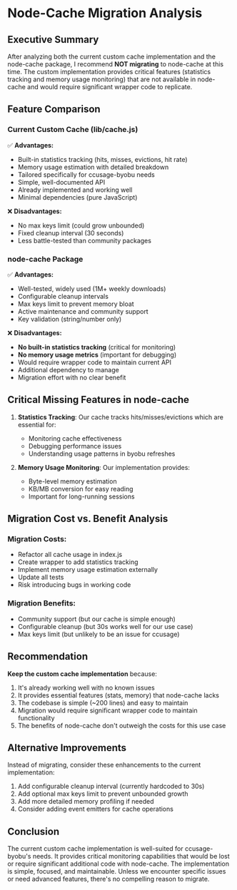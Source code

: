 # Node-Cache Migration Analysis

## Executive Summary

After analyzing both the current custom cache implementation and the node-cache package, I recommend **NOT migrating** to node-cache at this time. The custom implementation provides critical features (statistics tracking and memory usage monitoring) that are not available in node-cache and would require significant wrapper code to replicate.

## Feature Comparison

### Current Custom Cache (lib/cache.js)

✅ **Advantages:**

- Built-in statistics tracking (hits, misses, evictions, hit rate)
- Memory usage estimation with detailed breakdown
- Tailored specifically for ccusage-byobu needs
- Simple, well-documented API
- Already implemented and working well
- Minimal dependencies (pure JavaScript)

❌ **Disadvantages:**

- No max keys limit (could grow unbounded)
- Fixed cleanup interval (30 seconds)
- Less battle-tested than community packages

### node-cache Package

✅ **Advantages:**

- Well-tested, widely used (1M+ weekly downloads)
- Configurable cleanup intervals
- Max keys limit to prevent memory bloat
- Active maintenance and community support
- Key validation (string/number only)

❌ **Disadvantages:**

- **No built-in statistics tracking** (critical for monitoring)
- **No memory usage metrics** (important for debugging)
- Would require wrapper code to maintain current API
- Additional dependency to manage
- Migration effort with no clear benefit

## Critical Missing Features in node-cache

1. **Statistics Tracking**: Our cache tracks hits/misses/evictions which are essential for:
   - Monitoring cache effectiveness
   - Debugging performance issues
   - Understanding usage patterns in byobu refreshes

2. **Memory Usage Monitoring**: Our implementation provides:
   - Byte-level memory estimation
   - KB/MB conversion for easy reading
   - Important for long-running sessions

## Migration Cost vs. Benefit Analysis

### Migration Costs:

- Refactor all cache usage in index.js
- Create wrapper to add statistics tracking
- Implement memory usage estimation externally
- Update all tests
- Risk introducing bugs in working code

### Migration Benefits:

- Community support (but our cache is simple enough)
- Configurable cleanup (but 30s works well for our use case)
- Max keys limit (but unlikely to be an issue for ccusage)

## Recommendation

**Keep the custom cache implementation** because:

1. It's already working well with no known issues
2. It provides essential features (stats, memory) that node-cache lacks
3. The codebase is simple (~200 lines) and easy to maintain
4. Migration would require significant wrapper code to maintain functionality
5. The benefits of node-cache don't outweigh the costs for this use case

## Alternative Improvements

Instead of migrating, consider these enhancements to the current implementation:

1. Add configurable cleanup interval (currently hardcoded to 30s)
2. Add optional max keys limit to prevent unbounded growth
3. Add more detailed memory profiling if needed
4. Consider adding event emitters for cache operations

## Conclusion

The current custom cache implementation is well-suited for ccusage-byobu's needs. It provides critical monitoring capabilities that would be lost or require significant additional code with node-cache. The implementation is simple, focused, and maintainable. Unless we encounter specific issues or need advanced features, there's no compelling reason to migrate.
